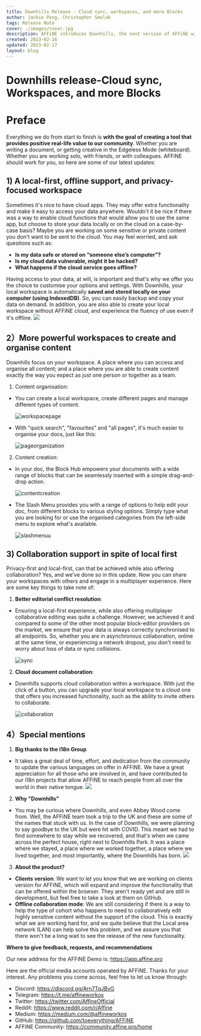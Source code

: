```yaml
---
title: Downhills Release - Cloud sync, workspaces, and more Blocks
author: Jackie Peng, Christopher Smolak
tags: Release Note
cover: ./images/cover.jpg
description: AFFiNE introduces Downhills, the next version of AFFiNE with multi-collaboration support that still prioritises the local-first experience.
created: 2023-02-16
updated: 2023-02-17
layout: blog
---
```


# Downhills release-Cloud sync, Workspaces, and more Blocks
# Preface
Everything we do from start to finish is **with the goal of creating a tool that provides positive real-life value to our community**. Whether you are writing a document, or getting creative in the Edgeless Mode (whiteboard). Whether you are working solo, with friends, or with colleagues. AFFiNE should work for you, so here are some of our latest updates:
## 1) A local-first, offline support, and privacy-focused workspace
Sometimes it's nice to have cloud apps. They may offer extra functionality and make it easy to access your data anywhere. Wouldn't it be nice if there was a way to enable cloud functions that would allow you to use the same app, but choose to store your data locally or on the cloud on a case-by-case basis? Maybe you are working on some sensitive or private content you don't want to be sent to the cloud. You may feel worried, and ask questions such as:
+ **Is my data safe or stored on “someone else’s computer”?**
+ **Is my cloud data vulnerable, might it be hacked?**
+ **What happens if the cloud service goes offline?**

Having access to your data, at will, is important and that's why we offer you the choice to customise your options and settings. With Downhills, your local workspace is automatically **saved and stored locally on your computer (using IndexedDB)**. So, you can easily backup and copy your data on demand. In addition, you are also able to create your local workspace without AFFiNE cloud, and experience the fluency of use even if it's offline.
![](./images/local-firstshowcase.png)
## 2）More powerful workspaces to create and organise content
Downhills focus on your workspace. A place where you can access and organise all content; and a place where you are able to create content exactly the way you expect as just one person or together as a team.

1. Content organisation: 

  + You can create a local workspace, create different pages and manage different types of content.

    ![workspacepage](./images/workspacepage.gif)
  + With "quick search", "favourites" and "all pages", it's much easier to organise your docs, just like this:

    ![pageorganization](./images/pageorganization.gif)

2. Content creation: 

  + In your doc, the Block Hub empowers your documents with a wide range of blocks that can be seamlessly inserted with a simple drag-and-drop action. 

    ![contentcreation](./images/contentcreation.gif)

  + The Slash Menu provides you with a range of options to help edit your doc, from different blocks to various styling options. Simply type what you are looking for or use the organised categories from the left-side menu to explore what's available. 

    ![slashmenuu](./images/slashmenuu.gif)

## 3) Collaboration support in spite of local first
Privacy-first and local-first, can that be achieved while also offering collaboration? Yes, and we've done so in this update. Now you can share your workspaces with others and engage in a multiplayer experience. Here are some key things to take note of:

1. **Better editorial conflict resolution**: 
+ Ensuring a local-first experience, while also offering multiplayer collaborative editing was quite a challenge. However, we achieved it and compared to some of the other most popular block-editor providers on the market, we ensure that your data is always correctly synchronised to all endpoints. So, whether you are in asynchronous collaboration, online at the same time, or experiencing a network dropout, you don't need to worry about loss of data or sync collisions.

  ![sync](./images/sync.gif)

2. **Cloud document collaboration**:
+ Downhills supports cloud collaboration within a workspace. With just the click of a button, you can upgrade your local workspace to a cloud one that offers you increased functionality, such as the ability to invite others to collaborate.

  ![collaboration](./images/collaboration.gif)

## 4）Special mentions
1. **Big thanks to the i18n Group**

+ It takes a great deal of time, effort, and dedication from the community to update the various languages on offer in AFFiNE. We have a great appreciation for all those who are involved in, and have contributed to our i18n projects that allow AFFiNE to reach people from all over the world in their native tongue.
![](./images/translationprogram.png)

2. **Why "Downhills"**

+ You may be curious where Downhills, and even Abbey Wood come from. Well, the AFFiNE team took a trip to the UK and these are some of the names that stuck with us. In the case of Downhills, we were planning to say goodbye to the UK but were hit with COVID. This meant we had to find somewhere to stay while we recovered, and that's when we came across the perfect house, right next to Downhills Park. It was a place where we stayed, a place where we worked together, a place where we lived together, and most importantly, where the Downhills has born.
![](./images/downhillspicture.png)


3. **About the product?**

  + **Clients version**: We want to let you know that we are working on clients version for AFFiNE, which will expand and improve the functionality that can be offered within the browser. They aren't ready yet and are still in development, but feel free to take a look at them on GitHub.
  + **Offline collaboration mode**: We are still considering if there is a way to help the type of cohort who happens to need to collaboratively edit highly sensitive content without the support of the cloud. This is exactly what we are working hard for, and we quite believe that the Local area network (LAN) can help solve this problem, and we assure you that there won't be a long wait to see the release of the new functionality.

**Where to give feedback, requests, and recommendations**

Our new address for the AFFiNE Demo is: https://app.affine.pro

Here are the official media accounts operated by AFFiNE. Thanks for your interest.
Any problems you come across, feel free to let us know through:
- Discord: https://discord.gg/Arn7TqJBvG
- Telegram: https://t.me/affineworkos
- Twitter: https://twitter.com/AffineOfficial
- Reddit: https://www.reddit.com/r/Affine
- Medium: https://medium.com/@affineworkos
- GitHub: https://github.com/toeverything/AFFiNE
- AFFiNE Community: https://community.affine.pro/home